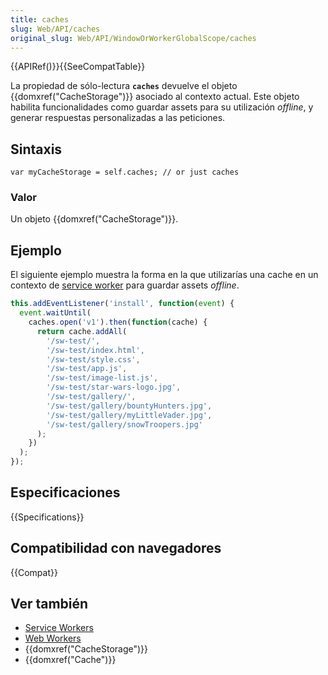 ```yaml
---
title: caches
slug: Web/API/caches
original_slug: Web/API/WindowOrWorkerGlobalScope/caches
---
```


{{APIRef()}}{{SeeCompatTable}}

La propiedad de sólo-lectura **`caches`** devuelve el objeto {{domxref("CacheStorage")}} asociado al contexto actual. Este objeto habilita funcionalidades como guardar assets para su utilización _offline_, y generar respuestas personalizadas a las peticiones.

## Sintaxis

```
var myCacheStorage = self.caches; // or just caches
```

### Valor

Un objeto {{domxref("CacheStorage")}}.

## Ejemplo

El siguiente ejemplo muestra la forma en la que utilizarías una cache en un contexto de [service worker](/es/docs/Web/API/Service_Worker_API) para guardar assets _offline_.

```js
this.addEventListener('install', function(event) {
  event.waitUntil(
    caches.open('v1').then(function(cache) {
      return cache.addAll(
        '/sw-test/',
        '/sw-test/index.html',
        '/sw-test/style.css',
        '/sw-test/app.js',
        '/sw-test/image-list.js',
        '/sw-test/star-wars-logo.jpg',
        '/sw-test/gallery/',
        '/sw-test/gallery/bountyHunters.jpg',
        '/sw-test/gallery/myLittleVader.jpg',
        '/sw-test/gallery/snowTroopers.jpg'
      );
    })
  );
});
```

## Especificaciones

{{Specifications}}

## Compatibilidad con navegadores

{{Compat}}

## Ver también

- [Service Workers](/es/docs/Web/API/ServiceWorker_API)
- [Web Workers](/es/docs/Web/API/Web_Workers_API)
- {{domxref("CacheStorage")}}
- {{domxref("Cache")}}
